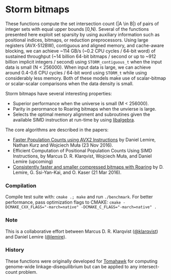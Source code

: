 # Storm bitmaps

These functions compute the set intersection count (|A \in B|) of pairs of
integer sets with equal upper bounds [0,N). Several of the functions presented
here exploit set sparsity by using auxiliary information such as positional
indices, bitmaps, or reduction preprocessors. Using large registers (AVX-512BW),
contiguous and aligned memory, and cache-aware blocking, we can achieve ~114
GB/s (~0.2 CPU cycles / 64-bit word) of sustained throughput (~14 billion 64-bit
bitmaps / second or up to ~912 billion implicit integers / second) using
`STORM_contiguous_t` when the input data is small (N < 256000). When input data
is large, we can achieve around 0.4-0.6 CPU cycles / 64-bit word using `STORM_t`
while using considerably less memory. Both of these models make use of
scalar-bitmap or scalar-scalar comparisons when the data density is small.

Storm bitmaps have several interesting properties:
* Superior performance when the universe is small (M < 256000).
* Parity in perormance to Roaring bitmaps when the unvierse is large.
* Selects the optimal memory alignment and subroutines given the available SIMD
  instruction at run-time by using
  [libalgebra](https://github.com/mklarqvist/libalgebra).

The core algorithms are described in the papers:

* [Faster Population Counts using AVX2 Instructions](https://arxiv.org/abs/1611.07612) by Daniel Lemire, Nathan Kurz
  and Wojciech Muła (23 Nov 2016).
* Efficient Computation of Positional Population Counts Using SIMD Instructions,
  by Marcus D. R. Klarqvist, Wojciech Muła, and Daniel Lemire (upcoming)
* [Consistently faster and smaller compressed bitmaps with Roaring](https://arxiv.org/abs/1603.06549) by D. Lemire, G. Ssi-Yan-Kai,
  and O. Kaser (21 Mar 2016).

### Compilation

Compile test suite with: `cmake .; make` and run `./benchmark`. For better
performance, pass optimization flags to CMAKE: 
`cmake -DCMAKE_CXX_FLAGS="-march=native" -DCMAKE_C_FLAGS="-march=native" .`

### Note

This is a collaborative effort between Marcus D. R. Klarqvist
([@klarqvist](https://github.com/mklarqvist/)) and Daniel Lemire
([@lemire](https://github.com/lemire/)).

### History

These functions were originally developed for
[Tomahawk](https://github.com/mklarqvist/Tomahawk) for computing genome-wide
linkage-disequilibrium but can be applied to any intersect-count problem.